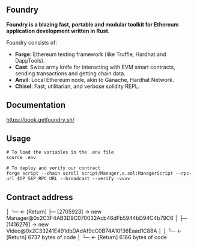 ## Foundry

**Foundry is a blazing fast, portable and modular toolkit for Ethereum application development written in Rust.**

Foundry consists of:

-   **Forge**: Ethereum testing framework (like Truffle, Hardhat and DappTools).
-   **Cast**: Swiss army knife for interacting with EVM smart contracts, sending transactions and getting chain data.
-   **Anvil**: Local Ethereum node, akin to Ganache, Hardhat Network.
-   **Chisel**: Fast, utilitarian, and verbose solidity REPL.

## Documentation

https://book.getfoundry.sh/

## Usage

```shell
# To load the variables in the .env file
source .env

# To deploy and verify our contract
forge script --chain scroll script/Manager.s.sol:ManagerScript --rpc-url $OP_SEP_RPC_URL --broadcast --verify -vvvv
```


## Contract address
 │   └─ ← [Return] 
    ├─ [2705923] → new Manager@0x2C3F4AB3D9C070032Acb46dFb5944bD94C4b79C6
    │   ├─ [1416276] → new Video@0x2C33241E491dbDAdAf9cC0B74A10f36Eaad1C88A
    │   │   └─ ← [Return] 6737 bytes of code
    │   └─ ← [Return] 6166 bytes of code